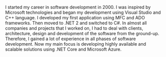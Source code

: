  I started my career in software development in 2000. I was inspired by Microsoft technologies and began my development using Visual Studio and C++ language. I developed my first application using MFC and ADO frameworks. Then moved to .NET 2 and switched to C#. In almost all companies and projects that I worked on, I had to deal with clients, architecture, design and development of the software from the ground-up. Therefore, I gained a lot of experience in all phases of software development. Now my main focus is developing highly available and scalable solutions using .NET Core and Microsoft Azure.
